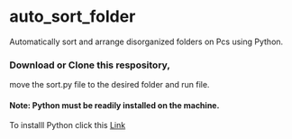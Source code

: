 # auto_sort_folder
Automatically sort and arrange disorganized folders on Pcs using Python.

### **Download or Clone this respository**,
move the sort.py file to the desired folder and run file.


#### Note: Python must be readily installed on the machine.
To installl Python click this [Link](https://www.python.org/downloads/)
